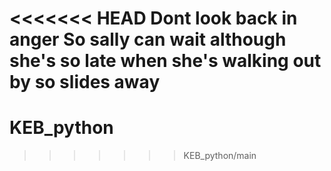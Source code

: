 <<<<<<< HEAD
Dont look back in anger
So sally can wait 
although she's so late
when she's walking out by
so slides away
=======
# KEB_python
>>>>>>> KEB_python/main
